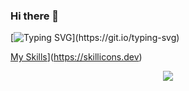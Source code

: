 ### Hi there 👋

[![Typing SVG](https://readme-typing-svg.demolab.com/CHITRANSH+DIXIT=First+line+of+text;AN+ASPIRING+DATA+ANALYST=Second+line+of+text&height=50&width=400&size=20&&color=36BCF7&background=FEFF4C&duration=5000&pause=0&repeat=true&center=true&vcenter=false&multiline=false&&seperator=;)](https://git.io/typing-svg)

[My Skills](https://skillicons.dev/icons?i=js,html,css,c,c++,java,py,pytorch,r,django,discord,eclipse,firebase,git,github,githubactions,gitlabs,matlab,mysql,sqlite,visualstudio,vscode,idea,linkedin&theme=dark&perline=3)](https://skillicons.dev)
<p align="center">
  <a href="https://skillicons.dev">
    <img src="https://skillicons.dev/icons?i=git,kubernetes,docker,c,vim" />
  </a>
</p>

